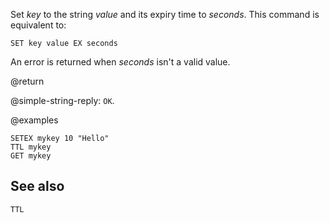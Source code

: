 Set _key_ to the string _value_ and its expiry time to _seconds_.
This command is equivalent to:

```
SET key value EX seconds
```


An error is returned when _seconds_ isn't a valid value.

@return

@simple-string-reply: `OK`.

@examples

```cli
SETEX mykey 10 "Hello"
TTL mykey
GET mykey
```
## See also

`TTL`